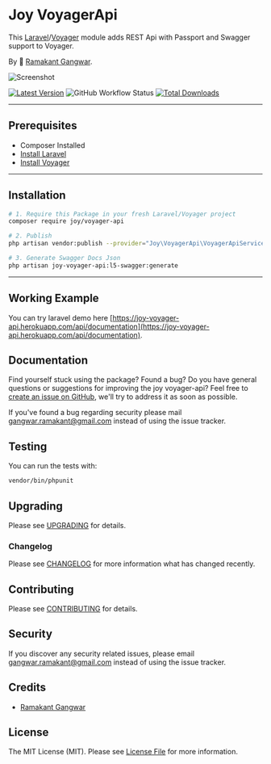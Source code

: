# Joy VoyagerApi

This [Laravel](https://laravel.com/)/[Voyager](https://voyager.devdojo.com/) module adds REST Api with Passport and Swagger support to Voyager.

By 🐼 [Ramakant Gangwar](https://github.com/rxcod9).

![Screenshot](https://raw.githubusercontent.com/rxcod9/joy-voyager-api/main/cover.jpg)

[![Latest Version](https://img.shields.io/github/v/release/rxcod9/joy-voyager-api?style=flat-square)](https://github.com/rxcod9/joy-voyager-api/releases)
![GitHub Workflow Status](https://img.shields.io/github/workflow/status/rxcod9/joy-voyager-api/run-tests?label=tests)
[![Total Downloads](https://img.shields.io/packagist/dt/joy/voyager-api.svg?style=flat-square)](https://packagist.org/packages/joy/voyager-api)

---

## Prerequisites

*   Composer Installed
*   [Install Laravel](https://laravel.com/docs/installation)
*   [Install Voyager](https://github.com/the-control-group/voyager)

---

## Installation

```bash
# 1. Require this Package in your fresh Laravel/Voyager project
composer require joy/voyager-api

# 2. Publish
php artisan vendor:publish --provider="Joy\VoyagerApi\VoyagerApiServiceProvider" --force

# 3. Generate Swagger Docs Json
php artisan joy-voyager-api:l5-swagger:generate
```

---

<!-- ## Usage

Installation generates.

--- -->

<!-- ## Views Customization

In order to override views delivered by Voyager DataTable, copy contents from ``vendor/joy/voyager-api/resources/views`` to the ``views/vendor/joy-voyager-api`` directory of your Laravel installation. -->

## Working Example

You can try laravel demo here [https://joy-voyager-api.herokuapp.com/api/documentation](https://joy-voyager-api.herokuapp.com/api/documentation).

## Documentation

Find yourself stuck using the package? Found a bug? Do you have general questions or suggestions for improving the joy voyager-api? Feel free to [create an issue on GitHub](https://github.com/rxcod9/joy-voyager-api/issues), we'll try to address it as soon as possible.

If you've found a bug regarding security please mail [gangwar.ramakant@gmail.com](mailto:gangwar.ramakant@gmail.com) instead of using the issue tracker.

## Testing

You can run the tests with:

```bash
vendor/bin/phpunit
```

## Upgrading

Please see [UPGRADING](UPGRADING.md) for details.

### Changelog

Please see [CHANGELOG](CHANGELOG.md) for more information what has changed recently.

## Contributing

Please see [CONTRIBUTING](CONTRIBUTING.md) for details.

## Security

If you discover any security related issues, please email [gangwar.ramakant@gmail.com](mailto:gangwar.ramakant@gmail.com) instead of using the issue tracker.

## Credits

- [Ramakant Gangwar](https://github.com/rxcod9)

## License

The MIT License (MIT). Please see [License File](LICENSE.md) for more information.
